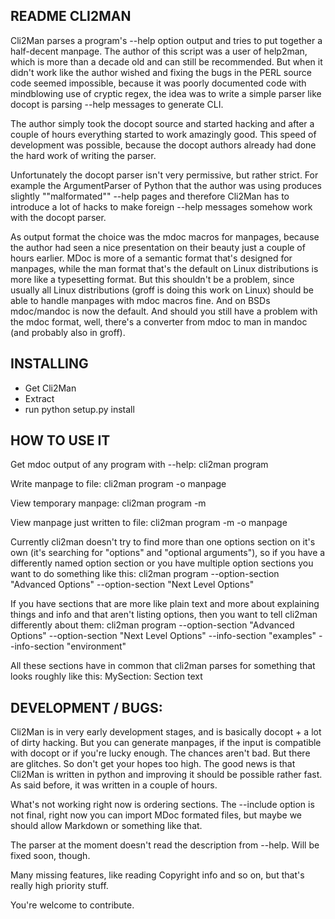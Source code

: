 README CLI2MAN
--------------

Cli2Man parses a program's --help option output and tries to put together a half-decent manpage. The author of this script was a user of help2man, which is more than a decade old and can still be recommended. But when it didn't work like the author wished and fixing the bugs in the PERL source code seemed impossible, because it was poorly documented code with mindblowing use of cryptic regex, the idea was to write a simple parser like docopt is parsing --help messages to generate CLI.

The author simply took the docopt source and started hacking and after a couple of hours everything started to work amazingly good. This speed of development was possible, because the docopt authors already had done the hard work of writing the parser.

Unfortunately the docopt parser isn't very permissive, but rather strict. For example the ArgumentParser of Python that the author was using produces slightly ""malformated"" --help pages and therefore Cli2Man has to introduce a lot of hacks to make foreign --help messages somehow work with the docopt parser.

As output format the choice was the mdoc macros for manpages, because the author had seen a nice presentation on their beauty just a couple of hours earlier. MDoc is more of a semantic format that's designed for manpages, while the man format that's the default on Linux distributions is more like a typesetting format. But this shouldn't be a problem, since usually all Linux distributions (groff is doing this work on Linux) should be able to handle manpages with mdoc macros fine. And on BSDs mdoc/mandoc is now the default. And should you still have a problem with the mdoc format, well, there's a converter from mdoc to man in mandoc (and probably also in groff).

INSTALLING
----------

- Get Cli2Man
- Extract
- run python setup.py install

HOW TO USE IT
-------------

Get mdoc output of any program with --help:
    cli2man program

Write manpage to file:
    cli2man program -o manpage

View temporary manpage:
    cli2man program -m

View manpage just written to file:
    cli2man program -m -o manpage

Currently cli2man doesn't try to find more than one options section on it's own (it's searching for "options" and
"optional arguments"), so if you have a differently named option section or you have multiple option sections
you want to do something like this:
    cli2man program --option-section "Advanced Options" --option-section "Next Level Options"

If you have sections that are more like plain text and more about explaining things and info and that aren't
listing options, then you want to tell cli2man differently about them:
    cli2man program --option-section "Advanced Options" --option-section "Next Level Options" --info-section "examples" --info-section "environment"

All these sections have in common that cli2man parses for something that looks roughly like this:
    MySection:
      Section text

DEVELOPMENT / BUGS:
-------------------

Cli2Man is in very early development stages, and is basically docopt + a lot of dirty hacking. But you can generate manpages, if the input is compatible with docopt or if you're lucky enough. The chances aren't bad. But there are glitches. So don't get your hopes too high. The good news is that Cli2Man is written in python and improving it should be possible rather fast. As said before, it was written in a couple of hours. 

What's not working right now is ordering sections. The --include option is not final, right now you can import MDoc formated files, but maybe we should allow Markdown or something like that.

The parser at the moment doesn't read the description from --help. Will be fixed soon, though.

Many missing features, like reading Copyright info and so on, but that's really high priority stuff.

You're welcome to contribute.



